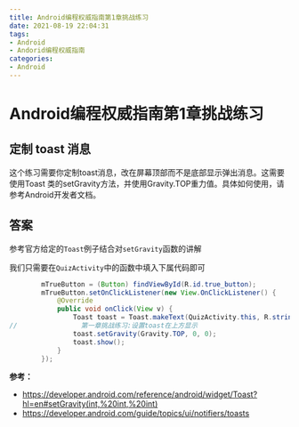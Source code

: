 ```yaml
---
title: Android编程权威指南第1章挑战练习
date: 2021-08-19 22:04:31
tags:
- Android
- Andorid编程权威指南
categories:
- Android
---
```


# Android编程权威指南第1章挑战练习

## 定制 toast 消息

这个练习需要你定制toast消息，改在屏幕顶部而不是底部显示弹出消息。这需要使用Toast 类的setGravity方法，并使用Gravity.TOP重力值。具体如何使用，请参考Android开发者文档。 

## 答案

参考官方给定的`Toast`例子结合对`setGravity`函数的讲解

我们只需要在`QuizActivity`中的函数中填入下属代码即可

```java
        mTrueButton = (Button) findViewById(R.id.true_button);
        mTrueButton.setOnClickListener(new View.OnClickListener() {
            @Override
            public void onClick(View v) {
                Toast toast = Toast.makeText(QuizActivity.this, R.string.correct_toast, Toast.LENGTH_SHORT);
//                第一章挑战练习:设置toast在上方显示
                toast.setGravity(Gravity.TOP, 0, 0);
                toast.show();
            }
        });
```

**参考：**

* https://developer.android.com/reference/android/widget/Toast?hl=en#setGravity(int,%20int,%20int)
* https://developer.android.com/guide/topics/ui/notifiers/toasts